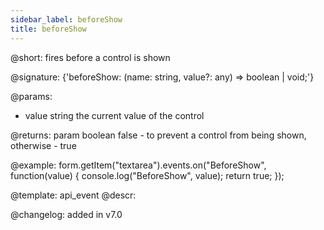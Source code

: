 ```yaml
---
sidebar_label: beforeShow
title: beforeShow
---          
```


@short: fires before a control is shown

@signature: {'beforeShow: (name: string, value?: any) => boolean | void;'}
 
@params:
- value     string     the current value of the control

@returns:
param   boolean     false - to prevent a control from being shown, otherwise - true


@example:
form.getItem("textarea").events.on("BeforeShow", function(value) {
    console.log("BeforeShow", value);
    return true;
});


@template: api_event
@descr:

@changelog: added in v7.0
